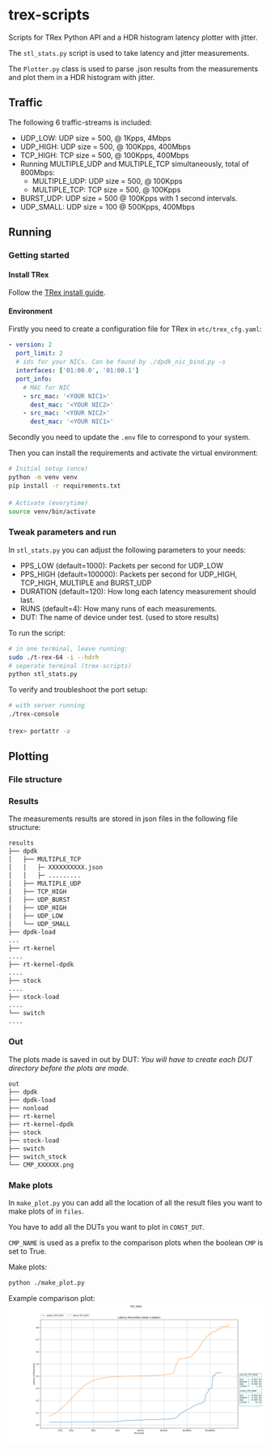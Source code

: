 # trex-scripts

Scripts for TRex Python API and a HDR histogram latency plotter with jitter.

The `stl_stats.py` script is used to take latency and jitter measurements.

The `Plotter.py` class is used to parse .json results from the measurements and plot them in a HDR histogram with jitter.

## Traffic

The following 6 traffic-streams is included:

- UDP_LOW: UDP size = 500, @ 1Kpps, 4Mbps
- UDP_HIGH: UDP size = 500, @ 100Kpps, 400Mbps
- TCP_HIGH: TCP size = 500, @ 100Kpps, 400Mbps
- Running MULTIPLE_UDP and MULTIPLE_TCP simultaneously, total of 800Mbps:
    - MULTIPLE_UDP: UDP size = 500, @ 100Kpps
    - MULTIPLE_TCP: TCP size = 500, @ 100Kpps
- BURST_UDP: UDP size = 500 @ 100Kpps with 1 second intervals.
- UDP_SMALL: UDP size = 100 @ 500Kpps, 400Mbps


## Running

### Getting started

#### Install TRex

Follow the [TRex install guide](https://trex-tgn.cisco.com/trex/doc/trex_manual.html#_download_and_installation).

#### Environment

Firstly you need to create a configuration file for TRex in `etc/trex_cfg.yaml`:

```yaml
- version: 2
  port_limit: 2
  # ids for your NICs. Can be found by ./dpdk_nic_bind.py -s
  interfaces: ['01:00.0', '01:00.1']
  port_info:
    # MAC for NIC
    - src_mac: '<YOUR NIC1>'
      dest_mac: '<YOUR NIC2>'
    - src_mac: '<YOUR NIC2>'
      dest_mac: '<YOUR NIC1>'
```

Secondly you need to update the `.env` file to correspond to your system.

Then you can install the requirements and activate the virtual environment:
```bash
# Initial setup (once)
python -m venv venv
pip install -r requirements.txt

# Activate (everytime)
source venv/bin/activate
```

### Tweak parameters and run

In `stl_stats.py` you can adjust the following parameters to your needs:

- PPS_LOW (default=1000): Packets per second for UDP_LOW
- PPS_HIGH (default=100000): Packets per second for UDP_HIGH, TCP_HIGH, MULTIPLE and BURST_UDP
- DURATION (default=120): How long each latency measurement should last.
- RUNS (default=4): How many runs of each measurements.
- DUT: The name of device under test. (used to store results)

To run the script:

```bash
# in one terminal, leave running:
sudo ./t-rex-64 -i --hdrh
# seperate terminal (trex-scripts)
python stl_stats.py
```

To verify and troubleshoot the port setup:

```bash
# with server running
./trex-console

trex> portattr -a
```

## Plotting

### File structure

### Results

The measurements results are stored in json files in the following file structure:

```
results
├── dpdk
│   ├── MULTIPLE_TCP
│   │   ├─ XXXXXXXXXX.json
│   │   ├─ .........
│   ├── MULTIPLE_UDP
│   ├── TCP_HIGH
│   ├── UDP_BURST
│   ├── UDP_HIGH
│   ├── UDP_LOW
│   └── UDP_SMALL
├── dpdk-load
...
├── rt-kernel
....
├── rt-kernel-dpdk
....
├── stock
....
├── stock-load
....
└── switch
....
```

### Out

The plots made is saved in out by DUT:
*You will have to create each DUT directory before the plots are made.*

```
out
├── dpdk
├── dpdk-load
├── nonload
├── rt-kernel
├── rt-kernel-dpdk
├── stock
├── stock-load
├── switch
├── switch_stock
└── CMP_XXXXXX.png

```

### Make plots

In `make_plot.py` you can add all the location of all the result files you want to make plots of in `files`.

You have to add all the DUTs you want to plot in `CONST_DUT`.

`CMP_NAME` is used as a prefix to the comparison plots when the boolean `CMP` is set to True.

Make plots:

```bash
python ./make_plot.py
```

Example comparison plot:
![comparison plot](./cmp.png)

